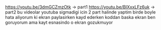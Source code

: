 https://youtu.be/3dmGCZmzOtk   -> part1
https://youtu.be/BlXxxLFz6uk   -> part2
bu videolar youtuba sigmadigi icin 2 part halinde yaptim birde boyle hata aliyorum ki ekran paylasirken kayd ederken koddan baska ekran ben goruyorum ama kayt esnasindo o ekran gozukmuyor
